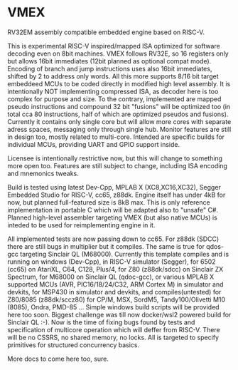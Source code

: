 # VMEX

RV32EM assembly compatible embedded engine based on RISC-V.

This is experimental RISC-V inspired/mapped ISA optimized for software decoding even on 8bit machines.
VMEX follows RV32E, so 16 registers only but allows 16bit immediates (12bit planned as optional compat mode).
Encoding of branch and jump instructions uses also 16bit immediates, shifted by 2 to address only words.
All this more supports 8/16 bit target embeddeed MCUs to be coded directly in modified high level assembly.
It is intentionally NOT implementing compressed ISA, as decoder here is too complex for purpose and size.
To the contrary, implemented are mapped pseudo instructions and compound 32 bit "fusions" will be optimized too
(in total cca 80 instructions, half of which are optimized pseudos and fusions).
Currently it contains only single core but will allow more cores with separate adress spaces, messaging only
through single hub. Monitor features are still in design too, mostly related to multi-core.
Intended are specific builds for individual MCUs, providing UART and GPIO support inside.

Licensee is intentionally restrictive now, but this will change to something more open too.
Features are still subject to change, including ISA encoding and mnemonics tweaks.

Build is tested using latest Dev-Cpp, MPLAB X (XC8,XC16,XC32), Segger Embedded Studio for RISC-V, cc65, z88dk.
Engine itself has under 4kB for now, but planned full-featured size is 8kB max.
This is only reference implementation in portable C which will be adapted also to "unsafe" C#.
Planned high-level assembler targeting VMEX (but also native MCUs) is inteded to be used for reimplementing engine in it.

All implemented tests are now passing down to cc65. For z88dk (SDCC) there are still bugs in multiplier but it compiles. The same is true for qdos-gcc targeting Sinclair QL (M68000). Currently this template compiles and is running on windows
(Dev-Cpp), in RISC-V simulator (Segger), for 6502 (cc65) on AtariXL, C64, C128, Plus/4, for Z80 (z88dk/sdcc) on Sinclair ZX Spectrum, for M68000 on Sinclair QL (qdoc-gcc), or various MPLAB X supported MCUs (AVR, PIC16/18/24/C32, ARM Cortex M) in simulator and devkits, for MSP430 in simulator and devkits, and compiles(untested) for Z80/8085 (z88dk/sccz80) for CP/M, MSX, SordM5, Tandy100/Olivetti M10 (8085), Ondra, PMD-85 ... Simple windows build scripts will be provided here too soon.
Biggest challenge was till now docker/wsl2 powered build for Sinclair QL :-). Now is the time of fixing bugs found by tests and specification of multicore operation which will deffer from RISC-V. There will be no CSSRS, no shared memory, no locks. All is targeted to specify primitives for structured concurrency basics.

More docs to come here too, sure.

